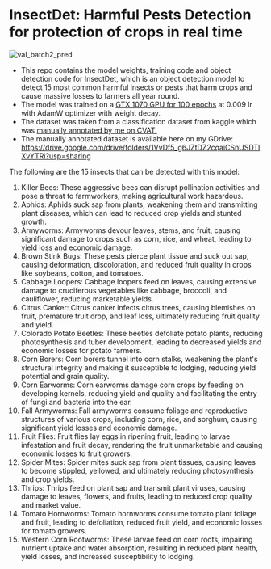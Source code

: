 # InsectDet: Harmful Pests Detection for protection of crops in real time

![val_batch2_pred](https://github.com/zappy586/InsectDet/assets/89218647/d45474d2-9bb4-455f-b9c6-9546913cd86c)


* This repo contains the model weights, training code and object detection code for InsectDet, which is an object detection model to detect 15 most common harmful insects or pests that harm crops and cause massive losses to farmers all year round.
* The model was trained on a <ins>GTX 1070 GPU for 100 epochs</ins> at 0.009 lr with AdamW optimizer with weight decay.
* The dataset was taken from a classification dataset from kaggle which was <ins>manually annotated by me<ins> on CVAT.
* The manually annotated dataset is available here on my GDrive: https://drive.google.com/drive/folders/1VvDf5_g6JZtDZ2cqaiCSnUSDTlXvYTRi?usp=sharing

The following are the 15 insects that can be detected with this model:
1. Killer Bees: These aggressive bees can disrupt pollination activities and pose a threat to farmworkers, making agricultural work hazardous.
2. Aphids: Aphids suck sap from plants, weakening them and transmitting plant diseases, which can lead to reduced crop yields and stunted growth.
3. Armyworms: Armyworms devour leaves, stems, and fruit, causing significant damage to crops such as corn, rice, and wheat, leading to yield loss and economic damage.
4. Brown Stink Bugs: These pests pierce plant tissue and suck out sap, causing deformation, discoloration, and reduced fruit quality in crops like soybeans, cotton, and tomatoes.
5. Cabbage Loopers: Cabbage loopers feed on leaves, causing extensive damage to cruciferous vegetables like cabbage, broccoli, and cauliflower, reducing marketable yields.
6. Citrus Canker: Citrus canker infects citrus trees, causing blemishes on fruit, premature fruit drop, and leaf loss, ultimately reducing fruit quality and yield.
7. Colorado Potato Beetles: These beetles defoliate potato plants, reducing photosynthesis and tuber development, leading to decreased yields and economic losses for potato farmers.
8. Corn Borers: Corn borers tunnel into corn stalks, weakening the plant's structural integrity and making it susceptible to lodging, reducing yield potential and grain quality.
9. Corn Earworms: Corn earworms damage corn crops by feeding on developing kernels, reducing yield and quality and facilitating the entry of fungi and bacteria into the ear.
10. Fall Armyworms: Fall armyworms consume foliage and reproductive structures of various crops, including corn, rice, and sorghum, causing significant yield losses and economic damage.
11. Fruit Flies: Fruit flies lay eggs in ripening fruit, leading to larvae infestation and fruit decay, rendering the fruit unmarketable and causing economic losses to fruit growers.
12. Spider Mites: Spider mites suck sap from plant tissues, causing leaves to become stippled, yellowed, and ultimately reducing photosynthesis and crop yields.
13. Thrips: Thrips feed on plant sap and transmit plant viruses, causing damage to leaves, flowers, and fruits, leading to reduced crop quality and market value.
14. Tomato Hornworms: Tomato hornworms consume tomato plant foliage and fruit, leading to defoliation, reduced fruit yield, and economic losses for tomato growers.
15. Western Corn Rootworms: These larvae feed on corn roots, impairing nutrient uptake and water absorption, resulting in reduced plant health, yield losses, and increased susceptibility to lodging.

